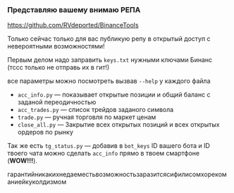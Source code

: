 ### Представляю вашему внимаю РЕПА
https://github.com/RVdeported/BinanceTools

Только сейчас только для вас публикую репу в открытый доступ с невероятными возможностями!

Первым делом надо заправить ```keys.txt``` нужными ключами Бинанс (тссс только не отправь их в гит!)

все параметры можно посмотреть вызвав ```--help``` у каждого файла

* ```acc_info.py``` — показывает открытые позиции и общий баланс с заданой переодичностью
* ```acc_trades.py``` — список трейдов заданого символа
* ```trade.py``` — ручная торговля по маркет ценам
* ```close_all.py``` — Закрытие всех открытых позиций и всех открытых ордеров по рынку


Так же есть ```tg_status.py``` — добавив в ```bot_keys``` ID вашего бота и ID твоего чата можно сделать ```acc_info``` прямо в твоем смартфоне (**WOW!!!**).

гарантийникакихнедаеместьвозможностьзаразитсясифилисомхорекоманиейкуколдизмом
